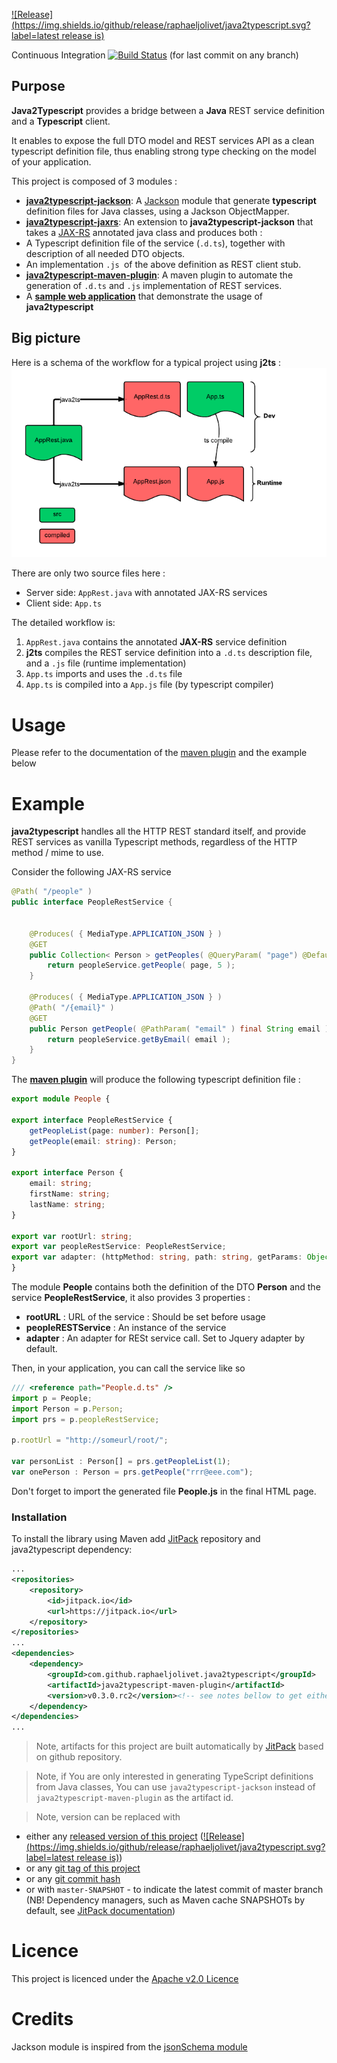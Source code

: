 [![Release](https://img.shields.io/github/release/raphaeljolivet/java2typescript.svg?label=latest release is)](https://jitpack.io/#raphaeljolivet/java2typescript)

Continuous Integration [![Build Status](https://travis-ci.org/raphaeljolivet/java2typescript.svg)](https://travis-ci.org/raphaeljolivet/java2typescript/) (for last commit on any branch)


## Purpose

**Java2Typescript** provides a bridge between a **Java** REST service definition and a **Typescript** client. 

It enables to expose the full DTO model and REST services API as a clean typescript definition file, thus enabling strong type checking on the model of your application.

This project is composed of 3 modules :
* **[java2typescript-jackson](java2typescript-jackson)**: A [Jackson](http://jackson.codehaus.org/) module that generate **typescript** definition files for Java classes, using a Jackson ObjectMapper.
* **[java2typescript-jaxrs](java2typescript-jaxrs)**: An extension to **java2typescript-jackson** that takes a [JAX-RS](https://jax-rs-spec.java.net/) annotated java class and produces both :
 * A Typescript definition file of the service (`.d.ts`), together with description of all needed DTO objects. 
 * An implementation `.js `of the above definition as REST client stub. 
* **[java2typescript-maven-plugin](java2typescript-maven-plugin)**: A maven plugin to automate the generation of `.d.ts` and `.js` implementation of REST services.
* A **[sample web application](sample-web-app)** that demonstrate the usage of **java2typescript**

## Big picture

Here is a schema of the workflow for a typical project using **j2ts** :
![j2ts workflow](img/j2ts-workflow.png)

There are only two source files here :
* Server side: `AppRest.java` with annotated JAX-RS services
* Client side: `App.ts` 

The detailed workflow is:

1. `AppRest.java` contains the annotated **JAX-RS** service definition
2. **j2ts** compiles the REST service definition into a `.d.ts` description file, and a `.js` file (runtime implementation)
3. `App.ts` imports and uses the `.d.ts` file
4. `App.ts` is compiled into a `App.js` file (by typescript compiler)

# Usage

Please refer to the documentation of the [maven plugin](java2typescript-maven-plugin) and the example below

# Example

**java2typescript** handles all the HTTP REST standard itself, and provide REST services as vanilla Typescript methods, regardless of the HTTP method / mime to use.

Consider the following JAX-RS service 
```java
@Path( "/people" ) 
public interface PeopleRestService {
	
	
	@Produces( { MediaType.APPLICATION_JSON } )
	@GET
	public Collection< Person > getPeoples( @QueryParam( "page") @DefaultValue( "1" ) final int page ) {
		return peopleService.getPeople( page, 5 );
	}

	@Produces( { MediaType.APPLICATION_JSON } )
	@Path( "/{email}" )
	@GET
	public Person getPeople( @PathParam( "email" ) final String email ) {
		return peopleService.getByEmail( email );
	}
}
```

The **[maven plugin](java2typescript-maven-plugin)** will produce the following typescript definition file :

```typescript
export module People {

export interface PeopleRestService {
    getPeopleList(page: number): Person[];
    getPeople(email: string): Person;
}

export interface Person {
    email: string;
    firstName: string;
    lastName: string;
}

export var rootUrl: string;
export var peopleRestService: PeopleRestService;
export var adapter: (httpMethod: string, path: string, getParams: Object, postParams: Object, body: any)=> void;
}
```

The module **People** contains both the definition of the DTO **Person** and the service **PeopleRestService**, it also provides 3 properties :
* **rootURL** : URL of the service : Should be set before usage
* **peopleRESTService** : An instance of the service
* **adapter** : An adapter for RESt service call. Set to Jquery adapter by default.

Then, in your application, you can call the service like so 
```typescript
/// <reference path="People.d.ts" />
import p = People;
import Person = p.Person;
import prs = p.peopleRestService;

p.rootUrl = "http://someurl/root/";

var personList : Person[] = prs.getPeopleList(1);
var onePerson : Person = prs.getPeople("rrr@eee.com");

```
 
Don't forget to import the generated file **People.js** in the final HTML page.


### Installation

To install the library using Maven add [JitPack](https://jitpack.io/) repository and java2typescript dependency:

```xml
...
<repositories>
	<repository>
	    <id>jitpack.io</id>
	    <url>https://jitpack.io</url>
	</repository>
</repositories>
...
<dependencies>
    <dependency>
        <groupId>com.github.raphaeljolivet.java2typescript</groupId>
        <artifactId>java2typescript-maven-plugin</artifactId>
        <version>v0.3.0.rc2</version><!-- see notes bellow to get either snapshot or specific commit or tag or other version -->
    </dependency>
</dependencies>
...
```

> Note, artifacts for this project are built automatically by [JitPack](https://jitpack.io/docs/#how-to) based on github repository.

> Note, if You are only interested in generating TypeScript definitions from Java classes, You can use `java2typescript-jackson` instead of `java2typescript-maven-plugin` as the artifact id.

> Note, version can be replaced with
* either any [released version of this project](../../releases) ([![Release](https://img.shields.io/github/release/raphaeljolivet/java2typescript.svg?label=latest release is)](https://jitpack.io/#raphaeljolivet/java2typescript))
* or any [git tag of this project](../../tags)
* or any [git commit hash](../../commits/master)
* or with `master-SNAPSHOT` - to indicate the latest commit of master branch (NB! Dependency managers, such as Maven cache SNAPSHOTs by default, see [JitPack documentation](https://jitpack.io/docs/#snapshots))


# Licence

This project is licenced under the [Apache v2.0 Licence](http://www.apache.org/licenses/LICENSE-2.0.html)


# Credits

Jackson module is inspired from the [jsonSchema module](https://github.com/FasterXML/jackson-module-jsonSchema)



